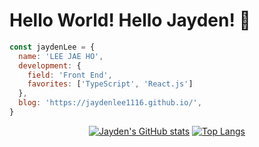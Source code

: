 # Hello World! Hello Jayden! 🔨

```javascript 
const jaydenLee = {
  name: 'LEE JAE HO',
  development: {
    field: 'Front End',
    favorites: ['TypeScript', 'React.js']
  },
  blog: 'https://jaydenlee1116.github.io/',
}
```

<div align="center">

<!-- tailwindCSS theme 만들어서 적용 -->
[![Jayden's GitHub stats](https://github-readme-stats.vercel.app/api?username=JaydenLee1116&hide=stars,issues&show_icons=true&count_private=true&bg_color=0e1833&title_color=38bdf9&text_color=ffffff&icon_color=eb6eb0&line_height=30&custom_title=Github%20Stats)](https://github.com/JaydenLee1116)
[![Top Langs](https://github-readme-stats.vercel.app/api/top-langs/?username=JaydenLee1116&layout=compact&hide=jupyter%20notebook,scss&bg_color=0e1833&title_color=38bdf9&text_color=ffffff&icon_color=eb6eb0)](https://github.com/JaydenLee1116)

</div>

<!--
**JaydenLee1116/JaydenLee1116** is a ✨ _special_ ✨ repository because its `README.md` (this file) appears on your GitHub profile.

Here are some ideas to get you started:

- 🔭 I’m currently working on ...
- 🌱 I’m currently learning ...
- 👯 I’m looking to collaborate on ...
- 🤔 I’m looking for help with ...
- 💬 Ask me about ...
- 📫 How to reach me: ...
- 😄 Pronouns: ...
- ⚡ Fun fact: ...
-->
